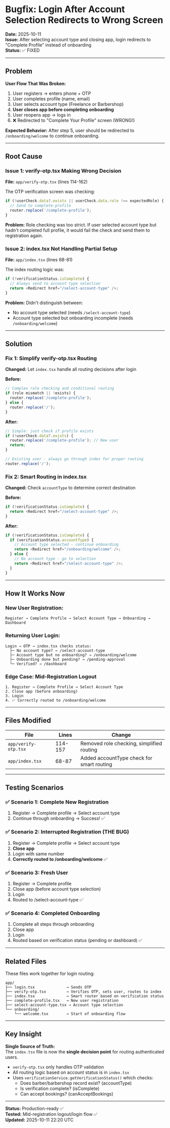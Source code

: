 # Bugfix: Login After Account Selection Redirects to Wrong Screen

**Date:** 2025-10-11  
**Issue:** After selecting account type and closing app, login redirects to "Complete Profile" instead of onboarding  
**Status:** ✅ FIXED

---

## Problem

**User Flow That Was Broken:**
1. User registers → enters phone + OTP
2. User completes profile (name, email)
3. User selects account type (Freelance or Barbershop)
4. **User closes app before completing onboarding**
5. User reopens app → logs in
6. ❌ Redirected to "Complete Your Profile" screen (WRONG!)

**Expected Behavior:**
After step 5, user should be redirected to `/onboarding/welcome` to continue onboarding.

---

## Root Cause

### Issue 1: verify-otp.tsx Making Wrong Decision
**File:** `app/verify-otp.tsx` (lines 114-162)

The OTP verification screen was checking:
```typescript
if (!userCheck.data?.exists || userCheck.data.role !== expectedRole) {
  // Send to complete-profile
  router.replace('/complete-profile');
}
```

**Problem:** Role checking was too strict. If user selected account type but hadn't completed full profile, it would fail the check and send them to registration again.

### Issue 2: index.tsx Not Handling Partial Setup
**File:** `app/index.tsx` (lines 68-81)

The index routing logic was:
```typescript
if (!verificationStatus.isComplete) {
  // Always send to account type selection
  return <Redirect href="/select-account-type" />;
}
```

**Problem:** Didn't distinguish between:
- No account type selected (needs `/select-account-type`)
- Account type selected but onboarding incomplete (needs `/onboarding/welcome`)

---

## Solution

### Fix 1: Simplify verify-otp.tsx Routing
**Changed:** Let `index.tsx` handle all routing decisions after login

**Before:**
```typescript
// Complex role checking and conditional routing
if (role mismatch || !exists) {
  router.replace('/complete-profile');
} else {
  router.replace('/');
}
```

**After:**
```typescript
// Simple: just check if profile exists
if (!userCheck.data?.exists) {
  router.replace('/complete-profile'); // New user
  return;
}

// Existing user - always go through index for proper routing
router.replace('/');
```

### Fix 2: Smart Routing in index.tsx
**Changed:** Check `accountType` to determine correct destination

**Before:**
```typescript
if (!verificationStatus.isComplete) {
  return <Redirect href="/select-account-type" />;
}
```

**After:**
```typescript
if (!verificationStatus.isComplete) {
  if (verificationStatus.accountType) {
    // Account type selected - continue onboarding
    return <Redirect href="/onboarding/welcome" />;
  } else {
    // No account type - go to selection
    return <Redirect href="/select-account-type" />;
  }
}
```

---

## How It Works Now

### New User Registration:
```
Register → Complete Profile → Select Account Type → Onboarding → Dashboard
```

### Returning User Login:
```
Login → OTP → index.tsx checks status:
  ├─ No account type? → /select-account-type
  ├─ Account type but no onboarding? → /onboarding/welcome
  ├─ Onboarding done but pending? → /pending-approval
  └─ Verified? → /dashboard
```

### Edge Case: Mid-Registration Logout
```
1. Register → Complete Profile → Select Account Type
2. Close app (before onboarding)
3. Login
4. ✅ Correctly routed to /onboarding/welcome
```

---

## Files Modified

| File | Lines | Change |
|------|-------|--------|
| `app/verify-otp.tsx` | 114-157 | Removed role checking, simplified routing |
| `app/index.tsx` | 68-87 | Added accountType check for smart routing |

---

## Testing Scenarios

### ✅ Scenario 1: Complete New Registration
1. Register → Complete profile → Select account type
2. Continue through onboarding → Success! ✅

### ✅ Scenario 2: Interrupted Registration (THE BUG)
1. Register → Complete profile → Select account type
2. **Close app**
3. Login with same number
4. **Correctly routed to /onboarding/welcome** ✅

### ✅ Scenario 3: Fresh User
1. Register → Complete profile
2. Close app (before account type selection)
3. Login
4. Routed to /select-account-type ✅

### ✅ Scenario 4: Completed Onboarding
1. Complete all steps through onboarding
2. Close app
3. Login
4. Routed based on verification status (pending or dashboard) ✅

---

## Related Files

These files work together for login routing:

```
app/
├── login.tsx              → Sends OTP
├── verify-otp.tsx         → Verifies OTP, sets user, routes to index
├── index.tsx              → Smart router based on verification status
├── complete-profile.tsx   → New user registration
├── select-account-type.tsx → Account type selection
└── onboarding/
    └── welcome.tsx        → Start of onboarding flow
```

---

## Key Insight

**Single Source of Truth:**  
The `index.tsx` file is now the **single decision point** for routing authenticated users. 

- `verify-otp.tsx` only handles OTP validation
- All routing logic based on account status is in `index.tsx`
- Uses `verificationService.getVerificationStatus()` which checks:
  - Does barber/barbershop record exist? (accountType)
  - Is verification complete? (isComplete)
  - Can accept bookings? (canAcceptBookings)

---

**Status:** Production-ready ✅  
**Tested:** Mid-registration logout/login flow ✅  
**Updated:** 2025-10-11 22:20 UTC

